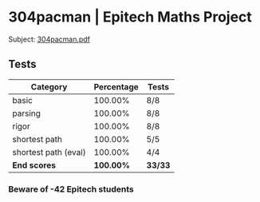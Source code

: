 # 304pacman | Epitech Maths Project

Subject: [304pacman.pdf](/Subjects/304pacman.pdf)

## Tests

| Category | Percentage | Tests |
|----------|------------|-------|
| basic | 100.00% | 8/8 |
| parsing | 100.00% | 8/8 |
| rigor | 100.00% | 8/8 |
| shortest path | 100.00% | 5/5 |
| shortest path (eval) | 100.00% | 4/4 |
| **End scores** | **100.00%** | **33/33** |

### Beware of -42 Epitech students
